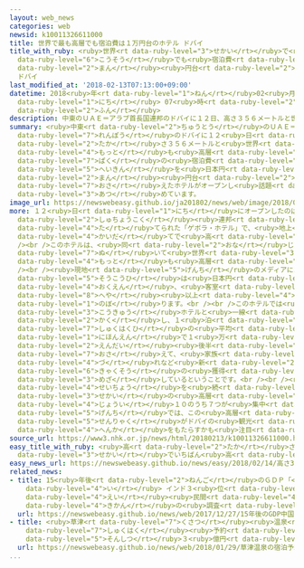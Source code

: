 ```yaml
---
layout: web_news
categories: web
newsid: k10011326611000
title: 世界で最も高層でも宿泊費は１万円台のホテル ドバイ
title_with_ruby: <ruby>世界<rt data-ruby-level="3">せかい</rt></ruby>で<ruby>最<rt data-ruby-level="4">もっと</rt></ruby>も<ruby>高層<rt
  data-ruby-level="6">こうそう</rt></ruby>でも<ruby>宿泊費<rt data-ruby-level="7">しゅくはくひ</rt></ruby>は１<ruby>万<rt
  data-ruby-level="2">まん</rt></ruby><ruby>円台<rt data-ruby-level="2">えんだい</rt></ruby>のホテル
  ドバイ
last_modified_at: '2018-02-13T07:13:00+09:00'
datetime: 2018<ruby>年<rt data-ruby-level="1">ねん</rt></ruby>02<ruby>月<rt data-ruby-level="1">がつ</rt></ruby>13<ruby>日<rt
  data-ruby-level="1">にち</rt></ruby> 07<ruby>時<rt data-ruby-level="2">じ</rt></ruby>13<ruby>分<rt
  data-ruby-level="2">ふん</rt></ruby>
description: 中東のＵＡＥ＝アラブ首長国連邦のドバイに１２日、高さ３５６メートルと世界で最も高層にもかかわらず、１泊の宿泊費の平均を日本円で１万円台に抑えたホテルがオープンし話題を集めています。
summary: <ruby>中東<rt data-ruby-level="2">ちゅうとう</rt></ruby>のＵＡＥ＝アラブ<ruby>首長国<rt data-ruby-level="2">しゅちょうこく</rt></ruby><ruby>連邦<rt
  data-ruby-level="7">れんぽう</rt></ruby>のドバイに１２<ruby>日<rt data-ruby-level="1">にち</rt></ruby>、<ruby>高<rt
  data-ruby-level="2">たか</rt></ruby>さ３５６メートルと<ruby>世界<rt data-ruby-level="3">せかい</rt></ruby>で<ruby>最<rt
  data-ruby-level="4">もっと</rt></ruby>も<ruby>高層<rt data-ruby-level="6">こうそう</rt></ruby>にもかかわらず、１<ruby>泊<rt
  data-ruby-level="7">ぱく</rt></ruby>の<ruby>宿泊費<rt data-ruby-level="7">しゅくはくひ</rt></ruby>の<ruby>平均<rt
  data-ruby-level="5">へいきん</rt></ruby>を<ruby>日本円<rt data-ruby-level="1">にほんえん</rt></ruby>で１<ruby>万<rt
  data-ruby-level="2">まん</rt></ruby><ruby>円台<rt data-ruby-level="2">えんだい</rt></ruby>に<ruby>抑<rt
  data-ruby-level="7">おさ</rt></ruby>えたホテルがオープンし<ruby>話題<rt data-ruby-level="3">わだい</rt></ruby>を<ruby>集<rt
  data-ruby-level="3">あつ</rt></ruby>めています。
image_url: https://newswebeasy.github.io/ja201802/news/web/image/2018/02/13/K10011326611_1802130736_1802130809_01_02.jpg
more: １２<ruby>日<rt data-ruby-level="1">にち</rt></ruby>にオープンしたのは、<ruby>中東<rt data-ruby-level="2">ちゅうとう</rt></ruby>のＵＡＥ＝アラブ<ruby>首長国<rt
  data-ruby-level="2">しゅちょうこく</rt></ruby><ruby>連邦<rt data-ruby-level="7">れんぽう</rt></ruby>のドバイに<ruby>建<rt
  data-ruby-level="4">た</rt></ruby>てられた「ゲボラ・ホテル」で、<ruby>地上<rt data-ruby-level="2">ちじょう</rt></ruby>７５<ruby>階建<rt
  data-ruby-level="4">かいだ</rt></ruby>てで<ruby>高<rt data-ruby-level="2">たか</rt></ruby>さは３５６メートルです。<br
  /><br />このホテルは、<ruby>同<rt data-ruby-level="2">おな</rt></ruby>じドバイにある３５５メートルのホテルを１メートル<ruby>抜<rt
  data-ruby-level="7">ぬ</rt></ruby>いて<ruby>世界<rt data-ruby-level="3">せかい</rt></ruby>で<ruby>最<rt
  data-ruby-level="4">もっと</rt></ruby>も<ruby>高層<rt data-ruby-level="6">こうそう</rt></ruby>のホテルとなりました。<br
  /><br /><ruby>現地<rt data-ruby-level="5">げんち</rt></ruby>のメディアによりますと、<ruby>総工費<rt
  data-ruby-level="5">そうこうひ</rt></ruby>は<ruby>日本円<rt data-ruby-level="1">にほんえん</rt></ruby>でおよそ１５０<ruby>億円<rt
  data-ruby-level="4">おくえん</rt></ruby>、<ruby>客室<rt data-ruby-level="3">きゃくしつ</rt></ruby>は５００<ruby>部屋<rt
  data-ruby-level="8">へや</rt></ruby><ruby>以上<rt data-ruby-level="4">いじょう</rt></ruby>に<ruby>上<rt
  data-ruby-level="1">のぼ</rt></ruby>ります。<br /><br />このホテルでは<ruby>周囲<rt data-ruby-level="4">しゅうい</rt></ruby>の<ruby>高級<rt
  data-ruby-level="3">こうきゅう</rt></ruby>ホテルと<ruby>一線<rt data-ruby-level="2">いっせん</rt></ruby>を<ruby>画<rt
  data-ruby-level="2">かく</rt></ruby>し、１<ruby>泊<rt data-ruby-level="7">ぱく</rt></ruby>の<ruby>宿泊費<rt
  data-ruby-level="7">しゅくはくひ</rt></ruby>の<ruby>平均<rt data-ruby-level="5">へいきん</rt></ruby>を<ruby>日本円<rt
  data-ruby-level="1">にほんえん</rt></ruby>で１<ruby>万<rt data-ruby-level="2">まん</rt></ruby><ruby>円台<rt
  data-ruby-level="2">えんだい</rt></ruby><ruby>後半<rt data-ruby-level="2">こうはん</rt></ruby>までに<ruby>抑<rt
  data-ruby-level="7">おさ</rt></ruby>えて、<ruby>家族<rt data-ruby-level="3">かぞく</rt></ruby><ruby>連<rt
  data-ruby-level="4">づ</rt></ruby>れなど<ruby>新<rt data-ruby-level="2">あら</rt></ruby>たな<ruby>客層<rt
  data-ruby-level="6">きゃくそう</rt></ruby>の<ruby>獲得<rt data-ruby-level="7">かくとく</rt></ruby>を<ruby>目指<rt
  data-ruby-level="3">めざ</rt></ruby>しているということです。<br /><br /><ruby>経済<rt data-ruby-level="6">けいざい</rt></ruby><ruby>成長<rt
  data-ruby-level="4">せいちょう</rt></ruby>を<ruby>続<rt data-ruby-level="4">つづ</rt></ruby>けるドバイには、<ruby>世界<rt
  data-ruby-level="3">せかい</rt></ruby>の<ruby>高層<rt data-ruby-level="6">こうそう</rt></ruby>ホテルの<ruby>上位<rt
  data-ruby-level="4">じょうい</rt></ruby>１０のうち７つが<ruby>集中<rt data-ruby-level="3">しゅうちゅう</rt></ruby>しているということで、<ruby>現地<rt
  data-ruby-level="5">げんち</rt></ruby>では、この<ruby>高層<rt data-ruby-level="6">こうそう</rt></ruby>ホテルの<ruby>戦略<rt
  data-ruby-level="5">せんりゃく</rt></ruby>がドバイの<ruby>観光<rt data-ruby-level="4">かんこう</rt></ruby>にどういった<ruby>変化<rt
  data-ruby-level="4">へんか</rt></ruby>をもたらすかも<ruby>注目<rt data-ruby-level="3">ちゅうもく</rt></ruby>されています。
source_url: https://www3.nhk.or.jp/news/html/20180213/k10011326611000.html
easy_title_with_ruby: <ruby>高<rt data-ruby-level="2">たか</rt></ruby>さ３５６ｍ <ruby>世界<rt
  data-ruby-level="3">せかい</rt></ruby>でいちばん<ruby>高<rt data-ruby-level="2">たか</rt></ruby>いホテルがドバイにできる
easy_news_url: https://newswebeasy.github.io/news/easy/2018/02/14/高さ356m-世界でいちばん高いホテルがドバイにできる
related_news:
- title: 15<ruby>年後<rt data-ruby-level="2">ねんご</rt></ruby>のＧＤＰ「<ruby>中国<rt data-ruby-level="2">ちゅうごく</rt></ruby>１<ruby>位<rt
    data-ruby-level="4">い</rt></ruby> インド３<ruby>位<rt data-ruby-level="4">い</rt></ruby>」<ruby>英<rt
    data-ruby-level="4">えい</rt></ruby><ruby>民間<rt data-ruby-level="4">みんかん</rt></ruby><ruby>機関<rt
    data-ruby-level="4">きかん</rt></ruby>の<ruby>調査<rt data-ruby-level="5">ちょうさ</rt></ruby>
  url: https://newswebeasy.github.io/news/web/2017/12/27/15年後のGDP中国1位-インド3位英民間機関の調査
- title: <ruby>草津<rt data-ruby-level="7">くさつ</rt></ruby><ruby>温泉<rt data-ruby-level="6">おんせん</rt></ruby>の<ruby>宿泊<rt
    data-ruby-level="7">しゅくはく</rt></ruby><ruby>予約<rt data-ruby-level="4">よやく</rt></ruby>キャンセルで<ruby>損失<rt
    data-ruby-level="5">そんしつ</rt></ruby>３<ruby>億円<rt data-ruby-level="4">おくえん</rt></ruby>
  url: https://newswebeasy.github.io/news/web/2018/01/29/草津温泉の宿泊予約キャンセルで損失3億円
...
```

